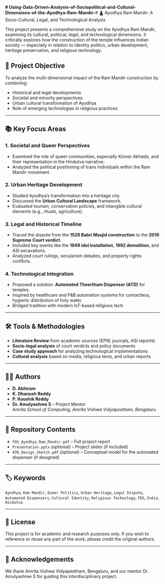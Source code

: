**# Using-Data-Driven-Analysis-of-Sociopolitical-and-Cultural-Dimensions-of-the-Ayodhya-Ram-Mandir-**# 🛕 Ayodhya Ram Mandir: A Socio-Cultural, Legal, and Technological Analysis

This project presents a comprehensive study on the Ayodhya Ram Mandir, examining its cultural, political, legal, and technological dimensions. It critically explores how the construction of the temple influences Indian society — especially in relation to identity politics, urban development, heritage preservation, and religious technology.

## 📌 Project Objective

To analyze the multi-dimensional impact of the Ram Mandir construction by combining:

- Historical and legal developments
- Societal and minority perspectives
- Urban cultural transformation of Ayodhya
- Role of emerging technologies in religious practices

---

## 📚 Key Focus Areas

### 1. **Societal and Queer Perspectives**
- Examined the role of queer communities, especially *Kinnar Akhada*, and their representation in the Hindutva narrative.
- Analyzed the political positioning of trans individuals within the Ram Mandir movement.

### 2. **Urban Heritage Development**
- Studied Ayodhya’s transformation into a heritage city.
- Discussed the **Urban Cultural Landscape** framework.
- Evaluated tourism, conservation policies, and intangible cultural elements (e.g., rituals, agriculture).

### 3. **Legal and Historical Timeline**
- Traced the dispute from the **1528 Babri Masjid construction** to the **2019 Supreme Court verdict**.
- Included key events like the **1949 idol installation**, **1992 demolition**, and ASI excavations.
- Analyzed court rulings, secularism debates, and property rights conflicts.

### 4. **Technological Integration**
- Proposed a solution: **Automated Theertham Dispenser (ATD)** for temples.
- Inspired by healthcare and F&B automation systems for contactless, hygienic distribution of holy water.
- Bridged tradition with modern IoT-based religious tech.

---

## 🛠 Tools & Methodologies

- **Literature Review** from academic sources (EPW, journals, ASI reports)
- **Socio-legal analysis** of court verdicts and policy documents
- **Case study approach** for analyzing technological implementations
- **Cultural analysis** based on media, religious texts, and urban reports

---

## 👨‍💻 Authors

- **D. Abhiram**  
- **K. Dhanush Reddy**  
- **P. Koushik Reddy**  
- **Dr. Amulyashree S** – Project Mentor  
  *Amrita School of Computing, Amrita Vishwa Vidyapeetham, Bengaluru*

---

## 📁 Repository Contents

- `FDS_Ayodhya_Ram_Mandir.pdf` – Full project report  
- `Presentation.pptx` *(optional)* – Project slides (if included)  
- `ATD_Design_Sketch.pdf` *(optional)* – Conceptual model for the automated dispenser (if designed)

---

## 🏷 Keywords

`Ayodhya`, `Ram Mandir`, `Queer Politics`, `Urban Heritage`, `Legal Dispute`, `Automated Dispensers`, `Cultural Identity`, `Religious Technology`, `FDS`, `India`, `Hindutva`

---

## 📄 License

This project is for academic and research purposes only. If you wish to reference or reuse any part of the work, please credit the original authors.

---

## 🙌 Acknowledgements

We thank Amrita Vishwa Vidyapeetham, Bengaluru, and our mentor Dr. Amulyashree S for guiding this interdisciplinary project.

